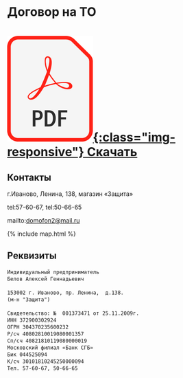 Договор на ТО
============

[![Скачать](/PDF.png){:class="img-responsive"} Скачать](https://github.com/alex-eri/ivdomofon/raw/master/%D0%94%D0%9E%D0%93%D0%9E%D0%92%D0%9E%D0%A0%20%D0%9D%D0%90%20%20%D0%A2%D0%9E%20%D0%94%D0%BE%D0%BC%D0%BE%D1%84%D0%BE%D0%BD%D0%B0.pdf)
===========


Контакты
--------

г.Иваново, Ленина, 138, магазин «Защита»

tel:57-60-67, tel:50-66-65

mailto:domofon2@mail.ru

{% include map.html %}


Реквизиты
---------


```
Индивидуальный предприниматель
Белов Алексей Геннадьевич

153002 г. Иваново, пр. Ленина,  д.138.
(м-н "Защита")

Свидетельство: №  001373471 от 25.11.2009г.
ИНН 372900302924
ОГРН 304370235600232
Р/сч 40802810019080001357
Сп/сч 40821810119080000019
Московский филиал «Банк СГБ»
Бик 044525094
К/сч 30101810245250000094
Тел. 57-60-67, 50-66-65
```
